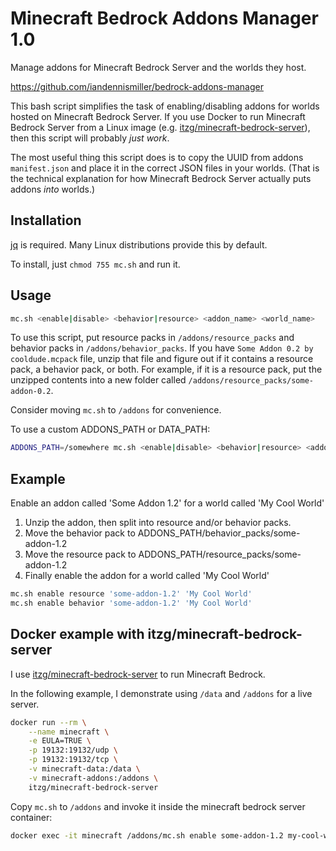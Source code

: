 # Minecraft Bedrock Addons Manager 1.0

Manage addons for Minecraft Bedrock Server and the worlds they host.

https://github.com/iandennismiller/bedrock-addons-manager

This bash script simplifies the task of enabling/disabling addons for worlds hosted on Minecraft Bedrock Server.
If you use Docker to run Minecraft Bedrock Server from a Linux image (e.g. [itzg/minecraft-bedrock-server](https://github.com/itzg/minecraft-bedrock-server)), then this script will probably *just work*.

The most useful thing this script does is to copy the UUID from addons `manifest.json` and place it in the correct JSON files in your worlds.
(That is the technical explanation for how Minecraft Bedrock Server actually puts addons *into* worlds.)

## Installation

[jq](https://github.com/jqlang/jq) is required. Many Linux distributions provide this by default.

To install, just `chmod 755 mc.sh` and run it.

## Usage

```bash
mc.sh <enable|disable> <behavior|resource> <addon_name> <world_name>
```

To use this script, put resource packs in `/addons/resource_packs` and behavior packs in `/addons/behavior_packs`.
If you have `Some Addon 0.2 by cooldude.mcpack` file, unzip that file and figure out if it contains a resource pack, a behavior pack, or both.
For example, if it is a resource pack, put the unzipped contents into a new folder called `/addons/resource_packs/some-addon-0.2`.

Consider moving `mc.sh` to `/addons` for convenience.

To use a custom ADDONS_PATH or DATA_PATH:

```bash
ADDONS_PATH=/somewhere mc.sh <enable|disable> <behavior|resource> <addon_name> <world_name>
```

## Example

Enable an addon called 'Some Addon 1.2' for a world called 'My Cool World'

1. Unzip the addon, then split into resource and/or behavior packs.
2. Move the behavior pack to ADDONS_PATH/behavior_packs/some-addon-1.2
3. Move the resource pack to ADDONS_PATH/resource_packs/some-addon-1.2
4. Finally enable the addon for a world called 'My Cool World'

```bash
mc.sh enable resource 'some-addon-1.2' 'My Cool World'
mc.sh enable behavior 'some-addon-1.2' 'My Cool World'
```

## Docker example with itzg/minecraft-bedrock-server

I use [itzg/minecraft-bedrock-server](https://github.com/itzg/minecraft-bedrock-server) to run Minecraft Bedrock.

In the following example, I demonstrate using `/data` and `/addons` for a live server.

```bash
docker run --rm \
    --name minecraft \
    -e EULA=TRUE \
    -p 19132:19132/udp \
    -p 19132:19132/tcp \
    -v minecraft-data:/data \
    -v minecraft-addons:/addons \
    itzg/minecraft-bedrock-server
```

Copy `mc.sh` to `/addons` and invoke it inside the minecraft bedrock server container:

```bash
docker exec -it minecraft /addons/mc.sh enable some-addon-1.2 my-cool-world
```
